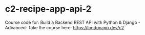 # c2-recipe-app-api-2
Course code for: Build a Backend REST API with Python &amp; Django - Advanced: Take the course here: https://londonapp.dev/c2